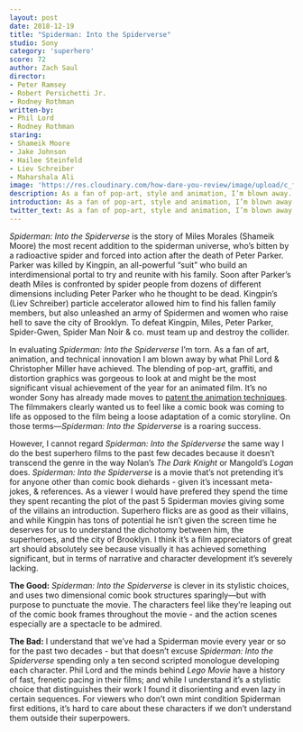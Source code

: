 ```yaml
---
layout: post
date: 2018-12-19
title: "Spiderman: Into the Spiderverse"
studio: Sony
category: 'superhero'
score: 72
author: Zach Saul
director: 
- Peter Ramsey
- Robert Persichetti Jr.
- Rodney Rothman
written-by: 
- Phil Lord 
- Rodney Rothman
staring:
- Shameik Moore
- Jake Johnson
- Hailee Steinfeld
- Liev Schreiber
- Maharshala Ali
image: 'https://res.cloudinary.com/how-dare-you-review/image/upload/c_fill,h_399,w_760/v1529979103/spiderman-into-the-spiderverse.jpg'
description: As a fan of pop-art, style and animation, I’m blown away. As a fan of cohesive narrative and character development I’m left disappointed at what could have been.   
introduction: As a fan of pop-art, style and animation, I’m blown away. As a fan of cohesive narrative and character development I’m left disappointed at what could have been.  
twitter_text: As a fan of pop-art, style and animation, I’m blown away. As a fan of cohesive narrative and character development I’m left disappointed at what could have been.
---
```




*Spiderman: Into the Spiderverse* is the story of Miles Morales (Shameik Moore) the most recent addition to the spiderman universe, who’s bitten by a radioactive spider and forced into action after the death of Peter Parker. Parker was killed by Kingpin, an all-powerful “suit” who build an interdimensional portal to try and reunite with his family. Soon after Parker’s death Miles is confronted by spider people from dozens of different dimensions including Peter Parker who he thought to be dead. Kingpin’s (Liev Schreiber) particle accelerator allowed him to find his fallen family members, but also unleashed an army of Spidermen and women who raise hell to save the city of Brooklyn. To defeat Kingpin, Miles, Peter Parker, Spider-Gwen, Spider Man Noir & co. must team up and destroy the collider.

In evaluating *Spiderman: Into the Spiderverse* I’m torn. As a fan of art, animation, and technical innovation I am blown away by what Phil Lord & Christopher Miller have achieved. The blending of pop-art, graffiti, and distortion graphics was gorgeous to look at and might be the most significant visual achievement of the year for an animated film. It’s no wonder Sony has already made moves to [patent the animation techniques](https://www.complex.com/pop-culture/2018/12/sony-wants-to-patent-animation-tech-in-spider-man). The filmmakers clearly wanted us to feel like a comic book was coming to life as opposed to the film being a loose adaptation of a comic storyline. On those terms—*Spiderman: Into the Spiderverse* is a roaring success. 

However, I cannot regard *Spiderman: Into the Spiderverse* the same way I do the best superhero films to the past few decades because it doesn’t transcend the genre in the way Nolan’s *The Dark Knight* or Mangold’s *Logan* does. *Spiderman: Into the Spiderverse* is a movie that’s not pretending it’s for anyone other than comic book diehards - given it’s incessant meta-jokes, & references. As a viewer I would have prefered they spend the time they spent recanting the plot of the past 5 Spiderman movies giving some of the villains an introduction. Superhero flicks are as good as their villains, and while Kingpin has tons of potential he isn’t given the screen time he deserves for us to understand the dichotomy between him, the superheroes, and the city of Brooklyn. I think it’s a film appreciators of great art should absolutely see because visually it has achieved something significant, but in terms of narrative and character development it’s severely lacking. 

**The Good:** *Spiderman: Into the Spiderverse* is clever in its stylistic choices, and uses two dimensional comic book structures sparingly—but with purpose to punctuate the movie. The characters feel like they’re leaping out of the comic book frames throughout the movie - and the action scenes especially are a spectacle to be admired. 

**The Bad:** I understand that we’ve had a Spiderman movie every year or so for the past two decades - but that doesn’t excuse *Spiderman: Into the Spiderverse* spending only a ten second scripted monologue developing each character. Phil Lord and the minds behind *Lego Movie* have a history of fast, frenetic pacing in their films; and while I understand it’s a stylistic choice that distinguishes their work I found it disorienting and even lazy in certain sequences. For viewers who don’t own mint condition Spiderman first editions, it’s hard to care about these characters if  we don’t understand them outside their superpowers.  